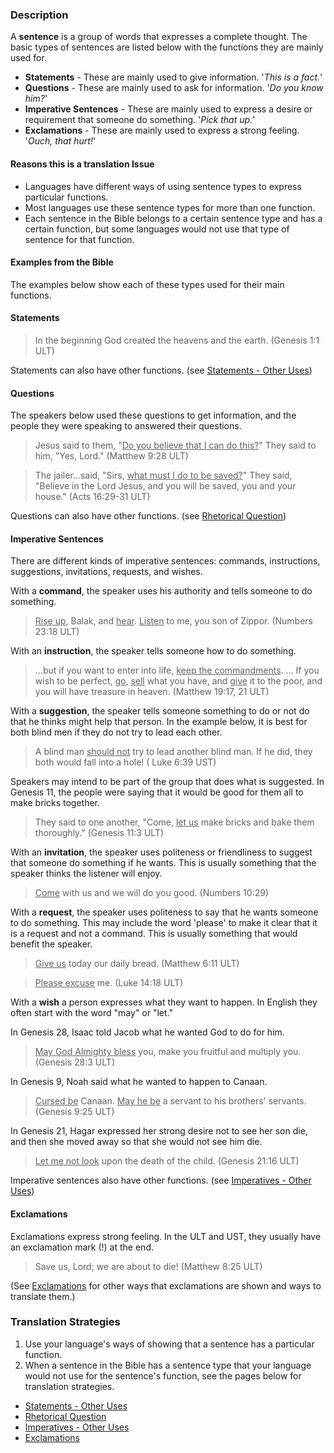 

### Description

A **sentence** is a group of words that expresses a complete thought. The basic types of sentences are listed below with the functions they are mainly used for.

* **Statements**  - These are mainly used to give information. '_This is a fact._'
* **Questions**  - These are mainly used to ask for information. '_Do you know him?_'
* **Imperative Sentences**  - These are mainly used to express a desire or requirement that someone do something. '_Pick that up._'
* **Exclamations**  - These are mainly used to express a strong feeling. '_Ouch, that hurt!_'


#### Reasons this is a translation Issue

* Languages have different ways of using sentence types to express particular functions.
* Most languages use these sentence types for more than one function.
* Each sentence in the Bible belongs to a certain sentence type and has a certain function, but some languages would not use that type of sentence for that function.

#### Examples from the Bible

The examples below show each of these types used for their main functions.

#### Statements

>In the beginning God created the heavens and the earth. (Genesis 1:1 ULT)

Statements can also have other functions. (see [Statements - Other Uses](../figs-declarative/01.md))

#### Questions

The speakers below used these questions to get information, and the people they were speaking to answered their questions.

<blockquote>Jesus said to them, "<u>Do you believe that I can do this?</u>" They said to him, "Yes, Lord." (Matthew 9:28 ULT) </blockquote>

<blockquote>The jailer...said, "Sirs, <u>what must I do to be saved?</u>" They said, "Believe in the Lord Jesus, and you will be saved, you and your house." (Acts 16:29-31 ULT)</blockquote>

Questions can also have other functions. (see [Rhetorical Question](../figs-rquestion/01.md))

#### Imperative Sentences

There are different kinds of imperative sentences: commands, instructions, suggestions, invitations, requests, and wishes.

With a **command**, the speaker uses his authority and tells someone to do something.
><u>Rise up</u>, Balak, and <u>hear</u>. <u>Listen</u> to me, you son of Zippor. (Numbers 23:18 ULT)

With an **instruction**, the speaker tells someone how to do something.
>...but if you want to enter into life, <u>keep the commandments</u>. ... If you wish to be perfect, <u>go</u>, <u>sell</u> what you have, and <u>give</u> it to the poor, and you will have treasure in heaven. (Matthew 19:17, 21 ULT)

With a **suggestion**, the speaker tells someone something to do or not do that he thinks might help that person. In the example below, it is best for both blind men if they do not try to lead each other.

>A blind man <u>should not</u> try to lead another blind man. If he did, they both would fall into a hole! ( Luke 6:39 UST)

Speakers may intend to be part of the group that does what is suggested. In Genesis 11, the people were saying that it would be good for them all to make bricks together.
>They said to one another, "Come, <u>let us</u> make bricks and bake them thoroughly." (Genesis 11:3 ULT)

With an **invitation**, the speaker uses politeness or friendliness to suggest that someone do something if he wants. This is usually something that the speaker thinks the listener will enjoy.
><u>Come</u> with us and we will do you good. (Numbers 10:29)

With a **request**, the speaker uses politeness to say that he wants someone to do something. This may include the word 'please' to make it clear that it is a request and not a command. This is usually something that would benefit the speaker.
<blockquote><u>Give us</u> today our daily bread. (Matthew 6:11 ULT)  </blockquote>

<blockquote><u>Please excuse</u> me. (Luke 14:18 ULT)</blockquote>

With a **wish** a person expresses what they want to happen. In English they often start with the word "may" or "let."

In Genesis 28, Isaac told Jacob what he wanted God to do for him.
><u>May God Almighty bless</u> you, make you fruitful and multiply you. (Genesis 28:3 ULT)

In Genesis 9, Noah said what he wanted to happen to Canaan.
><u>Cursed be</u> Canaan. <u>May he be</u> a servant to his brothers' servants. (Genesis 9:25 ULT)

In Genesis 21, Hagar expressed her strong desire not to see her son die, and then she moved away so that she would not see him die.
><u>Let me not look</u> upon the death of the child. (Genesis 21:16 ULT)

Imperative sentences also have other functions. (see [Imperatives - Other Uses](../figs-imperative/01.md))

#### Exclamations

Exclamations express strong feeling. In the ULT and UST, they usually have an exclamation mark (!) at the end.
>Save us, Lord; we are about to die! (Matthew 8:25 ULT)

(See [Exclamations](../figs-exclamations/01.md) for other ways that exclamations are shown and ways to translate them.)

### Translation Strategies

1. Use your language's ways of showing that a sentence has a particular function.
1. When a sentence in the Bible has a sentence type that your language would not use for the sentence's function, see the pages below for translation strategies.

* [Statements - Other Uses](../figs-declarative/01.md)
* [Rhetorical Question](../figs-rquestion/01.md)
* [Imperatives - Other Uses](../figs-imperative/01.md)
* [Exclamations](../figs-exclamations/01.md)

